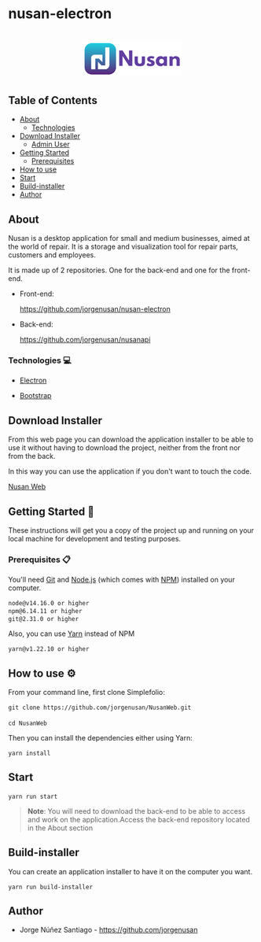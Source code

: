 ﻿# nusan-electron
 
<h1 align="center">
 <div>
  <img src="src/img/LogoCompleto200.png">
 </div>
</h1>
 
 ## Table of Contents
 
 * [About](#about)
   * [Technologies](#technologies-computer)
 * [Download Installer](#download-installer)
   * [Admin User](#admin-user) 
 * [Getting Started](#getting-started-rocket)
   * [Prerequisites](#prerequisites-clipboard) 
 * [How to use](#how-to-use-gear)
 * [Start](#start)
 * [Build-installer](#build-installer)
 * [Author](#author)
 
 ## About
 
 Nusan is a desktop application for small and medium businesses, aimed at the world of repair. 
 It is a storage and visualization tool for repair parts, customers and employees.
 
 It is made up of 2 repositories. One for the back-end and one for the front-end.
 
 * Front-end:
 
    https://github.com/jorgenusan/nusan-electron

 * Back-end:
  
    https://github.com/jorgenusan/nusanapi

### Technologies :computer:

* [Electron](https://www.electronjs.org/)

* [Bootstrap](https://getbootstrap.com/)


## Download Installer

From this web page you can download the application installer to be able to use it without having to download the project, neither from the front nor from the back.

In this way you can use the application if you don't want to touch the code.

[Nusan Web](https://nusanweb.herokuapp.com/)


## Getting Started :rocket:

These instructions will get you a copy of the project up and running on your local machine for development and testing purposes.

### Prerequisites :clipboard:

You'll need [Git](https://git-scm.com/) and [Node.js](https://nodejs.org/es/) (which comes with [NPM](https://www.npmjs.com/)) installed on your computer.

```
node@v14.16.0 or higher
npm@6.14.11 or higher
git@2.31.0 or higher
```

Also, you can use [Yarn](https://classic.yarnpkg.com/en/) instead of NPM

```
yarn@v1.22.10 or higher
```

## How to use :gear:

From your command line, first clone Simplefolio:

```
git clone https://github.com/jorgenusan/NusanWeb.git

cd NusanWeb
```
Then you can install the dependencies either using Yarn:

```
yarn install
```

## Start

```
yarn run start
```

>**Note**: 
>You will need to download the back-end to be able to access and work on the application.Access the back-end repository located in the About section

## Build-installer

You can create an application installer to have it on the computer you want.

```
yarn run build-installer
```

## Author

* Jorge Núñez Santiago - https://github.com/jorgenusan
